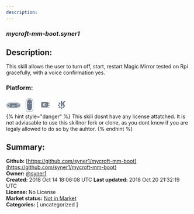 ```yaml
---
description: 
---
```


### _mycroft-mm-boot.syner1_  
## Description:  
This skill allows the user to turn off, start, restart Magic Mirror tested on Rpi gracefully, with a voice confirmation yes.  
  
### Platform:  
 ![Mark I](../.gitbook/assets/mark-1-icon.png)  ![Mark II](../.gitbook/assets/mark-2-icon.png)  ![Picroft](../.gitbook/assets/picroft-icon.png)  ![plasmoid](../.gitbook/assets/kde.png)   
{% hint style="danger" %}
This skill dosnt have any license attatched. It is not adviasable to use this skillnor fork or clone, as you dont know if you are legaly allowed to do so by the auhtor.
{% endhint %}
  
## Summary:  
**Github:** [https://github.com/syner1/mycroft-mm-boot](https://github.com/syner1/mycroft-mm-boot)  
**Owner:** [@syner1](https://github.com/syner1)  
**Created:** 2018 Oct 14 18:06:08 UTC  **Last updated:** 2018 Oct 20 21:32:19 UTC  
**License:** No License  
**Market status:** [Not in Market](https://market.mycroft.ai/skill/)  
**Categories:** [ uncategorized ]   
